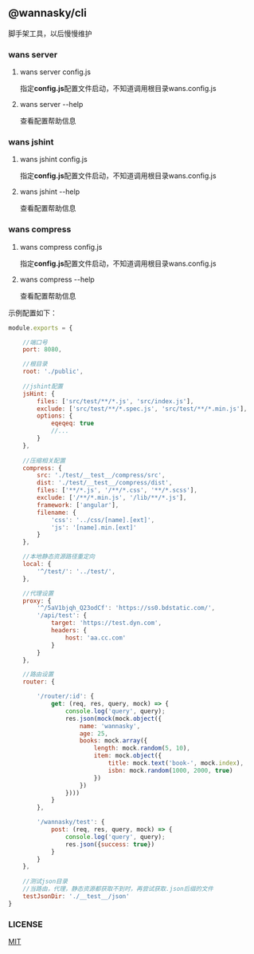 ## @wannasky/cli
脚手架工具，以后慢慢维护

### wans server

1. wans server config.js
   
   指定**config.js**配置文件启动，不知道调用根目录wans.config.js

2. wans server --help

    查看配置帮助信息
    
    
### wans jshint

1. wans jshint config.js
   
   指定**config.js**配置文件启动，不知道调用根目录wans.config.js

2. wans jshint --help

    查看配置帮助信息
    
### wans compress

1. wans compress config.js
   
   指定**config.js**配置文件启动，不知道调用根目录wans.config.js

2. wans compress --help

    查看配置帮助信息

示例配置如下：
```javascript
module.exports = {

    //端口号
    port: 8080,

    //根目录
    root: './public',
    
    //jshint配置
    jsHint: {
        files: ['src/test/**/*.js', 'src/index.js'],
        exclude: ['src/test/**/*.spec.js', 'src/test/**/*.min.js'],
        options: {
            eqeqeq: true
            //...
        }
    },
    
    //压缩相关配置
    compress: {
        src: './test/__test__/compress/src',
        dist: './test/__test__/compress/dist',
        files: ['**/*.js', '/**/*.css', '**/*.scss'],
        exclude: ['/**/*.min.js', '/lib/**/*.js'],
        framework: ['angular'],
        filename: {
            'css': '../css/[name].[ext]',
            'js': '[name].min.[ext]'
        }
    },

    //本地静态资源路径重定向
    local: {
        '^/test/': '../test/',
    },

    //代理设置
    proxy: {
        '^/5aV1bjqh_Q23odCf': 'https://ss0.bdstatic.com/',
        '/api/test': {
            target: 'https://test.dyn.com',
            headers: {
                host: 'aa.cc.com'
            }
        }
    },

    //路由设置
    router: {

        '/router/:id': {
            get: (req, res, query, mock) => {
                console.log('query', query);
                res.json(mock(mock.object({
                    name: 'wannasky',
                    age: 25,
                    books: mock.array({
                        length: mock.random(5, 10),
                        item: mock.object({
                            title: mock.text('book-', mock.index),
                            isbn: mock.random(1000, 2000, true)
                        })
                    })
                })))
            }
        },

        '/wannasky/test': {
            post: (req, res, query, mock) => {
                console.log('query', query);
                res.json({success: true})
            }
        }
    },
    
    //测试json目录
    //当路由，代理，静态资源都获取不到时，再尝试获取.json后缀的文件
    testJsonDir: './__test__/json'
}
```

### LICENSE
[MIT](LICENSE)
